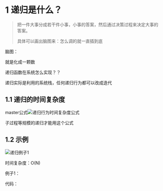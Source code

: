 # 1 递归是什么？

> 把一件大事分成若干件小事，小事的答案，然后通过决策过程来决定大事的答案。
>
> 具体可以画出脑图来：怎么调的就一直插到底

脑图：

就是化成一颗数

递归函数在系统怎么实现？？

递归实际是利用的系统栈，任何递归行为都可以改成迭代



## 1.1 递归的时间复杂度

master公式![递归行为时间复杂度公式](https://kaikaimd.oss-cn-beijing.aliyuncs.com/md/递归行为时间复杂度公式.png)

子过程等规模的递归才能用这个公式









## 1.2 示例

![递归例子1](https://kaikaimd.oss-cn-beijing.aliyuncs.com/md/递归例子1.png)

时间复杂度：O(N)

例子1：

代码：

```java

```

